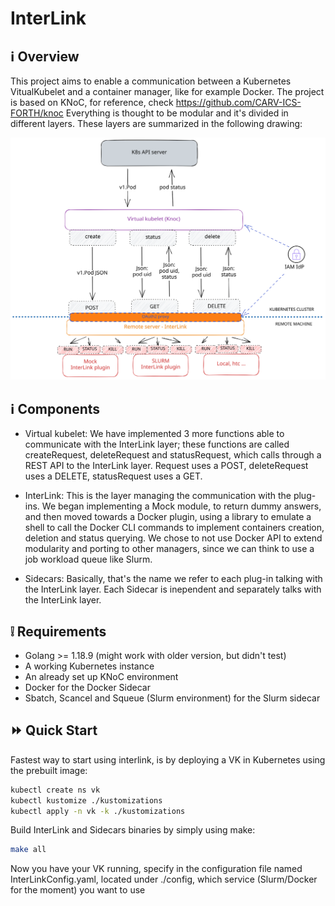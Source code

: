# InterLink
## :information_source: Overview

This project aims to enable a communication between a Kubernetes VitualKubelet and a container manager, like for example Docker.
The project is based on KNoC, for reference, check https://github.com/CARV-ICS-FORTH/knoc
Everything is thought to be modular and it's divided in different layers. These layers are summarized in the following drawing:

![drawing](imgs/InterLink.svg)

## :information_source: Components

- Virtual kubelet:
We have implemented 3 more functions able to communicate with the InterLink layer; these functions are called createRequest, deleteRequest and statusRequest, which calls through a REST API to the InterLink layer. Request uses a POST, deleteRequest uses a DELETE, statusRequest uses a GET.

- InterLink:
This is the layer managing the communication with the plug-ins. We began implementing a Mock module, to return dummy answers, and then moved towards a Docker plugin, using a library to emulate a shell to call the Docker CLI commands to implement containers creation, deletion and status querying. We chose to not use Docker API to extend modularity and porting to other managers, since we can think to use a job workload queue like Slurm.

- Sidecars: 
Basically, that's the name we refer to each plug-in talking with the InterLink layer. Each Sidecar is inependent and separately talks with the InterLink layer.

## :grey_exclamation: Requirements
- Golang >= 1.18.9 (might work with older version, but didn't test)
- A working Kubernetes instance
- An already set up KNoC environment
- Docker for the Docker Sidecar
- Sbatch, Scancel and Squeue (Slurm environment) for the Slurm sidecar

## :fast_forward: Quick Start
Fastest way to start using interlink, is by deploying a VK in Kubernetes using the prebuilt image:
```bash
kubectl create ns vk
kubectl kustomize ./kustomizations
kubectl apply -n vk -k ./kustomizations
```

Build InterLink and Sidecars binaries by simply using make:
```bash
make all
```

Now you have your VK running, specify in the configuration file named InterLinkConfig.yaml, located under ./config, which service (Slurm/Docker for the moment) you want to use 